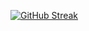 
[![GitHub Streak](https://github-readme-streak-stats.herokuapp.com?user=eggboixd&theme=nord&hide_longest_streak=true)](https://git.io/streak-stats)
